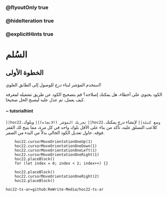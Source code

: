 ### @flyoutOnly true
### @hideIteration true
### @explicitHints true


# السُلم

## الخطوة الأولى
استخدم المؤشر  لبناء درج للوصول إلى الطابق العلوي!

الكود يحتوي على أخطاء، هل يمكنك إصلاحه؟ قم بتصحيح الكود عن طريق تشغيله لمعرفة كيف يعمل، ثم عدل عليه ليصبح الحل صحيحا.

#### ~ tutorialhint 
``||hoc22.تحريك المؤشر (الاتجاه)||`` وبلوك ``||hoc22.وضع كتلة||`` لإنشاء درج يمكنك كلاعب التسلق عليه، تأكد من بناء على الأقل بلوك واحد في كل مرة، مما يتيح لك القفز فوقه. حاول تعديل الكود الحالي بدلاً من البدء من الصفر.


```ghost
    hoc22.cursorMoveOrientationOneUp(1)
    hoc22.cursorMoveOrientationOneDown(1)
    hoc22.cursorMoveOrientationOneLeft(1)
    hoc22.cursorMoveOrientationOneRight(1)
    hoc22.placeBlock()
    for (let index = 0; index < 2; index++) {}
```
```template
    hoc22.placeBlock()
    hoc22.cursorMoveOrientationOneRight(2)   
    hoc22.placeBlock() 
```
```package
hoc22-ts-ar=github:ReWrite-Media/hoc22-ts-ar
```